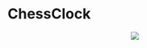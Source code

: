 # ChessClock

<p align="center">
  <img src="https://i.postimg.cc/Sxt3m860/Frame-1.png" href="">
</p>
